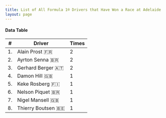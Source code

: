 ```yaml
---
title: List of All Formula 1® Drivers that Have Won a Race at Adelaide Street Circuit
layout: page
---
```


<canvas id="chart" width="400" height="180"></canvas>
<script>
var data = {
    "datasets": [
        {
            "backgroundColor": "#f3a935",
            "borderColor": "#f68639",
            "borderWidth": 1,
            "data": [
                2.0,
                2.0,
                2.0,
                1.0,
                1.0,
                1.0,
                1.0,
                1.0
            ],
            "label": "Times"
        }
    ],
    "labels": [
        "Alain Prost 🇫🇷",
        "Ayrton Senna 🇧🇷",
        "Gerhard Berger 🇦🇹",
        "Damon Hill 🇬🇧",
        "Keke Rosberg 🇫🇮",
        "Nelson Piquet 🇧🇷",
        "Nigel Mansell 🇬🇧",
        "Thierry Boutsen 🇧🇪"
    ]
};
var options = {
  legend: {
    display: false
  },
  scales: {
    xAxes: [{
      ticks: {
        beginAtZero: true,
        maxRotation: 180,
        display: window.innerWidth > 800
      }
    }],
    yAxes: [{
      ticks: {
        beginAtZero: true
      }
    }]
  },
  onResize: function(chart, size) {
    chart.options.scales.xAxes[0].ticks.display = size.width > 800;
  }
};
new Chart("chart", {
    data: data,
    type: 'bar',
    options: options
});
</script>



#### Data Table

| # | Driver | Times |
|--|--|--|
| 1. | Alain Prost 🇫🇷 | 2 |
| 2. | Ayrton Senna 🇧🇷 | 2 |
| 3. | Gerhard Berger 🇦🇹 | 2 |
| 4. | Damon Hill 🇬🇧 | 1 |
| 5. | Keke Rosberg 🇫🇮 | 1 |
| 6. | Nelson Piquet 🇧🇷 | 1 |
| 7. | Nigel Mansell 🇬🇧 | 1 |
| 8. | Thierry Boutsen 🇧🇪 | 1 |
